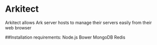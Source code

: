 # Arkitect

Arkitect allows Ark server hosts to manage their servers easily from their web browser

##Installation requirements:
Node.js
Bower
MongoDB
Redis